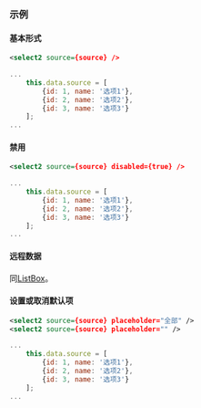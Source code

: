 ### 示例
#### 基本形式

<div class="m-example" id="j-example1"></div>

```xml
<select2 source={source} />
```

```javascript
...
    this.data.source = [
        {id: 1, name: '选项1'},
        {id: 2, name: '选项2'},
        {id: 3, name: '选项3'}
    ];
...
```

#### 禁用

<div class="m-example" id="j-example2"></div>

```xml
<select2 source={source} disabled={true} />
```

```javascript
...
    this.data.source = [
        {id: 1, name: '选项1'},
        {id: 2, name: '选项2'},
        {id: 3, name: '选项3'}
    ];
...
```

#### 远程数据

同[ListBox](listbox.html)。

#### 设置或取消默认项

<div class="m-example" id="j-example3"></div>

```xml
<select2 source={source} placeholder="全部" />
<select2 source={source} placeholder="" />
```

```javascript
...
    this.data.source = [
        {id: 1, name: '选项1'},
        {id: 2, name: '选项2'},
        {id: 3, name: '选项3'}
    ];
...
```
